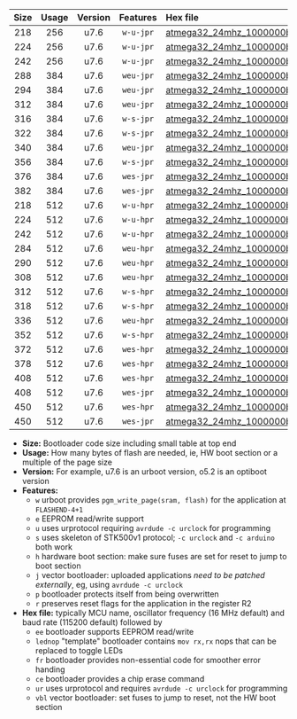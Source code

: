 |Size|Usage|Version|Features|Hex file|
|:-:|:-:|:-:|:-:|:--|
|218|256|u7.6|`w-u-jpr`|[atmega32_24mhz_1000000bps_ur_vbl.hex](https://raw.githubusercontent.com/stefanrueger/urboot/main/bootloaders/atmega32/fcpu_24mhz/1000000_bps/atmega32_24mhz_1000000bps_ur_vbl.hex)|
|224|256|u7.6|`w-u-jpr`|[atmega32_24mhz_1000000bps_lednop_ur_vbl.hex](https://raw.githubusercontent.com/stefanrueger/urboot/main/bootloaders/atmega32/fcpu_24mhz/1000000_bps/atmega32_24mhz_1000000bps_lednop_ur_vbl.hex)|
|242|256|u7.6|`w-u-jpr`|[atmega32_24mhz_1000000bps_lednop_fr_ur_vbl.hex](https://raw.githubusercontent.com/stefanrueger/urboot/main/bootloaders/atmega32/fcpu_24mhz/1000000_bps/atmega32_24mhz_1000000bps_lednop_fr_ur_vbl.hex)|
|288|384|u7.6|`weu-jpr`|[atmega32_24mhz_1000000bps_ee_ur_vbl.hex](https://raw.githubusercontent.com/stefanrueger/urboot/main/bootloaders/atmega32/fcpu_24mhz/1000000_bps/atmega32_24mhz_1000000bps_ee_ur_vbl.hex)|
|294|384|u7.6|`weu-jpr`|[atmega32_24mhz_1000000bps_ee_lednop_ur_vbl.hex](https://raw.githubusercontent.com/stefanrueger/urboot/main/bootloaders/atmega32/fcpu_24mhz/1000000_bps/atmega32_24mhz_1000000bps_ee_lednop_ur_vbl.hex)|
|312|384|u7.6|`weu-jpr`|[atmega32_24mhz_1000000bps_ee_lednop_fr_ur_vbl.hex](https://raw.githubusercontent.com/stefanrueger/urboot/main/bootloaders/atmega32/fcpu_24mhz/1000000_bps/atmega32_24mhz_1000000bps_ee_lednop_fr_ur_vbl.hex)|
|316|384|u7.6|`w-s-jpr`|[atmega32_24mhz_1000000bps_vbl.hex](https://raw.githubusercontent.com/stefanrueger/urboot/main/bootloaders/atmega32/fcpu_24mhz/1000000_bps/atmega32_24mhz_1000000bps_vbl.hex)|
|322|384|u7.6|`w-s-jpr`|[atmega32_24mhz_1000000bps_lednop_vbl.hex](https://raw.githubusercontent.com/stefanrueger/urboot/main/bootloaders/atmega32/fcpu_24mhz/1000000_bps/atmega32_24mhz_1000000bps_lednop_vbl.hex)|
|340|384|u7.6|`weu-jpr`|[atmega32_24mhz_1000000bps_ee_lednop_fr_ce_ur_vbl.hex](https://raw.githubusercontent.com/stefanrueger/urboot/main/bootloaders/atmega32/fcpu_24mhz/1000000_bps/atmega32_24mhz_1000000bps_ee_lednop_fr_ce_ur_vbl.hex)|
|356|384|u7.6|`w-s-jpr`|[atmega32_24mhz_1000000bps_lednop_fr_vbl.hex](https://raw.githubusercontent.com/stefanrueger/urboot/main/bootloaders/atmega32/fcpu_24mhz/1000000_bps/atmega32_24mhz_1000000bps_lednop_fr_vbl.hex)|
|376|384|u7.6|`wes-jpr`|[atmega32_24mhz_1000000bps_ee_vbl.hex](https://raw.githubusercontent.com/stefanrueger/urboot/main/bootloaders/atmega32/fcpu_24mhz/1000000_bps/atmega32_24mhz_1000000bps_ee_vbl.hex)|
|382|384|u7.6|`wes-jpr`|[atmega32_24mhz_1000000bps_ee_lednop_vbl.hex](https://raw.githubusercontent.com/stefanrueger/urboot/main/bootloaders/atmega32/fcpu_24mhz/1000000_bps/atmega32_24mhz_1000000bps_ee_lednop_vbl.hex)|
|218|512|u7.6|`w-u-hpr`|[atmega32_24mhz_1000000bps_ur.hex](https://raw.githubusercontent.com/stefanrueger/urboot/main/bootloaders/atmega32/fcpu_24mhz/1000000_bps/atmega32_24mhz_1000000bps_ur.hex)|
|224|512|u7.6|`w-u-hpr`|[atmega32_24mhz_1000000bps_lednop_ur.hex](https://raw.githubusercontent.com/stefanrueger/urboot/main/bootloaders/atmega32/fcpu_24mhz/1000000_bps/atmega32_24mhz_1000000bps_lednop_ur.hex)|
|242|512|u7.6|`w-u-hpr`|[atmega32_24mhz_1000000bps_lednop_fr_ur.hex](https://raw.githubusercontent.com/stefanrueger/urboot/main/bootloaders/atmega32/fcpu_24mhz/1000000_bps/atmega32_24mhz_1000000bps_lednop_fr_ur.hex)|
|284|512|u7.6|`weu-hpr`|[atmega32_24mhz_1000000bps_ee_ur.hex](https://raw.githubusercontent.com/stefanrueger/urboot/main/bootloaders/atmega32/fcpu_24mhz/1000000_bps/atmega32_24mhz_1000000bps_ee_ur.hex)|
|290|512|u7.6|`weu-hpr`|[atmega32_24mhz_1000000bps_ee_lednop_ur.hex](https://raw.githubusercontent.com/stefanrueger/urboot/main/bootloaders/atmega32/fcpu_24mhz/1000000_bps/atmega32_24mhz_1000000bps_ee_lednop_ur.hex)|
|308|512|u7.6|`weu-hpr`|[atmega32_24mhz_1000000bps_ee_lednop_fr_ur.hex](https://raw.githubusercontent.com/stefanrueger/urboot/main/bootloaders/atmega32/fcpu_24mhz/1000000_bps/atmega32_24mhz_1000000bps_ee_lednop_fr_ur.hex)|
|312|512|u7.6|`w-s-hpr`|[atmega32_24mhz_1000000bps.hex](https://raw.githubusercontent.com/stefanrueger/urboot/main/bootloaders/atmega32/fcpu_24mhz/1000000_bps/atmega32_24mhz_1000000bps.hex)|
|318|512|u7.6|`w-s-hpr`|[atmega32_24mhz_1000000bps_lednop.hex](https://raw.githubusercontent.com/stefanrueger/urboot/main/bootloaders/atmega32/fcpu_24mhz/1000000_bps/atmega32_24mhz_1000000bps_lednop.hex)|
|336|512|u7.6|`weu-hpr`|[atmega32_24mhz_1000000bps_ee_lednop_fr_ce_ur.hex](https://raw.githubusercontent.com/stefanrueger/urboot/main/bootloaders/atmega32/fcpu_24mhz/1000000_bps/atmega32_24mhz_1000000bps_ee_lednop_fr_ce_ur.hex)|
|352|512|u7.6|`w-s-hpr`|[atmega32_24mhz_1000000bps_lednop_fr.hex](https://raw.githubusercontent.com/stefanrueger/urboot/main/bootloaders/atmega32/fcpu_24mhz/1000000_bps/atmega32_24mhz_1000000bps_lednop_fr.hex)|
|372|512|u7.6|`wes-hpr`|[atmega32_24mhz_1000000bps_ee.hex](https://raw.githubusercontent.com/stefanrueger/urboot/main/bootloaders/atmega32/fcpu_24mhz/1000000_bps/atmega32_24mhz_1000000bps_ee.hex)|
|378|512|u7.6|`wes-hpr`|[atmega32_24mhz_1000000bps_ee_lednop.hex](https://raw.githubusercontent.com/stefanrueger/urboot/main/bootloaders/atmega32/fcpu_24mhz/1000000_bps/atmega32_24mhz_1000000bps_ee_lednop.hex)|
|408|512|u7.6|`wes-hpr`|[atmega32_24mhz_1000000bps_ee_lednop_fr.hex](https://raw.githubusercontent.com/stefanrueger/urboot/main/bootloaders/atmega32/fcpu_24mhz/1000000_bps/atmega32_24mhz_1000000bps_ee_lednop_fr.hex)|
|408|512|u7.6|`wes-jpr`|[atmega32_24mhz_1000000bps_ee_lednop_fr_vbl.hex](https://raw.githubusercontent.com/stefanrueger/urboot/main/bootloaders/atmega32/fcpu_24mhz/1000000_bps/atmega32_24mhz_1000000bps_ee_lednop_fr_vbl.hex)|
|450|512|u7.6|`wes-hpr`|[atmega32_24mhz_1000000bps_ee_lednop_fr_ce.hex](https://raw.githubusercontent.com/stefanrueger/urboot/main/bootloaders/atmega32/fcpu_24mhz/1000000_bps/atmega32_24mhz_1000000bps_ee_lednop_fr_ce.hex)|
|450|512|u7.6|`wes-jpr`|[atmega32_24mhz_1000000bps_ee_lednop_fr_ce_vbl.hex](https://raw.githubusercontent.com/stefanrueger/urboot/main/bootloaders/atmega32/fcpu_24mhz/1000000_bps/atmega32_24mhz_1000000bps_ee_lednop_fr_ce_vbl.hex)|

- **Size:** Bootloader code size including small table at top end
- **Usage:** How many bytes of flash are needed, ie, HW boot section or a multiple of the page size
- **Version:** For example, u7.6 is an urboot version, o5.2 is an optiboot version
- **Features:**
  + `w` urboot provides `pgm_write_page(sram, flash)` for the application at `FLASHEND-4+1`
  + `e` EEPROM read/write support
  + `u` uses urprotocol requiring `avrdude -c urclock` for programming
  + `s` uses skeleton of STK500v1 protocol; `-c urclock` and `-c arduino` both work
  + `h` hardware boot section: make sure fuses are set for reset to jump to boot section
  + `j` vector bootloader: uploaded applications *need to be patched externally*, eg, using `avrdude -c urclock`
  + `p` bootloader protects itself from being overwritten
  + `r` preserves reset flags for the application in the register R2
- **Hex file:** typically MCU name, oscillator frequency (16 MHz default) and baud rate (115200 default) followed by
  + `ee` bootloader supports EEPROM read/write
  + `lednop` "template" bootloader contains `mov rx,rx` nops that can be replaced to toggle LEDs
  + `fr` bootloader provides non-essential code for smoother error handing
  + `ce` bootloader provides a chip erase command
  + `ur` uses urprotocol and requires `avrdude -c urclock` for programming
  + `vbl` vector bootloader: set fuses to jump to reset, not the HW boot section
